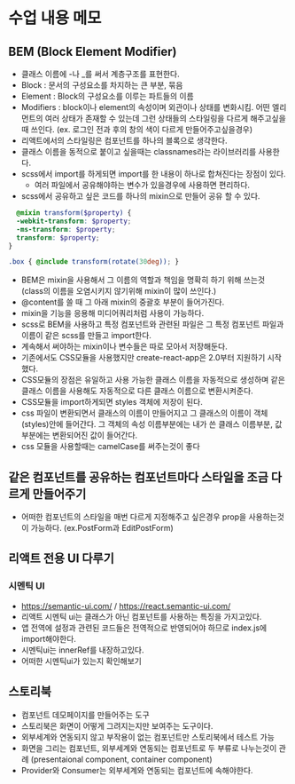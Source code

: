 # 수업 내용 메모
  ##  BEM (Block Element Modifier)
  * 클래스 이름에 -나 _를 써서 계층구조를 표현한다.
  * Block : 문서의 구성요소를 차지하는 큰 부분, 묶음
  * Element :  Block의 구성요소를 이루는 파트들의 이름
  * Modifiers : block이나 element의 속성이며 외관이나 상태를 변화시킴. 어떤 엘리먼트의 여러 상태가 존재할 수 있는데 그런 상태들의 스타일링을 다르게 해주고싶을때 쓰인다. (ex. 로그인 전과 후의 창의 색이 다르게 만들어주고싶을경우)
  * 리액트에서의 스타일링은 컴포넌트를 하나의 블록으로 생각한다.
  * 클래스 이름을 동적으로 붙이고 싶을때는 classnames라는 라이브러리를 사용한다.
  * scss에서 import를 하게되면 import를 한 내용이 하나로 합쳐진다는 장점이 있다.
    * 여러 파일에서 공유해야하는 변수가 있을경우에 사용하면 편리하다.
  * scss에서 공유하고 싶은 코드를 하나의 mixin으로 만들어 공유 할 수 있다.
  ```scss
    @mixin transform($property) {
    -webkit-transform: $property;
    -ms-transform: $property;
    transform: $property;
  }

  .box { @include transform(rotate(30deg)); }
  ```
  * BEM은 mixin을 사용해서 그 이름의 역할과 책임을 명확히 하기 위해 쓰는것 (class의 이름을 오염시키지 않기위해 mixin이 많이 쓰인다.)
  * @content를 쓸 때 그 아래 mixin의 중괄호 부분이 들어가진다.
  * mixin을 기능을 응용해 미디어쿼리처럼 사용이 가능하다.
  * scss로 BEM을 사용하고 특정 컴포넌트와 관련된 파일은 그 특정 컴포넌트 파일과 이름이 같은 scss를 만들고 import한다.
  * 계속해서 써야하는 mixin이나 변수들은 따로 모아서 저장해둔다.
  * 기존에서도 CSS모듈을 사용했지만 create-react-app은 2.0부터 지원하기 시작했다.
  * CSS모듈의 장점은 유일하고 사용 가능한 클래스 이름을 자동적으로 생성하며 같은 클래스 이름을 사용해도 자동적으로 다른 클래스 이름으로 변환시켜준다.
  * CSS모듈을 import하게되면 styles 객체에 저장이 된다. 
  * css 파일이 변환되면서 클래스의 이름이 만들어지고 그 클래스의  이름이 객체(styles)안에 들어간다. 그 객체의 속성 이름부분에는 내가 쓴 클래스 이름부분, 값 부분에는 변환되어진 값이 들어간다.
  * css 모듈을 사용할때는 camelCase를 써주는것이 좋다

## 같은 컴포넌트를 공유하는 컴포넌트마다 스타일을 조금 다르게 만들어주기
  * 어떠한 컴포넌트의 스타일을 매번 다르게 지정해주고 싶은경우 prop을 사용하는것이 가능하다. (ex.PostForm과 EditPostForm)

## 리액트 전용 UI 다루기
  ### 시멘틱 UI
  * https://semantic-ui.com/ / https://react.semantic-ui.com/
  * 리액트 시멘틱 ui는 클래스가 아닌 컴포넌트를 사용하는 특징을 가지고있다.
  * 앱 전역에 설정과 관련된 코드들은 전역적으로 반영되어야 하므로 index.js에 import해야한다.
  * 시멘틱ui는 innerRef를 내장하고있다.
  * 어떠한 시멘틱ui가 있는지 확인해보기

## 스토리북
  * 컴포넌트 데모페이지를 만들어주는 도구
  * 스토리북은 화면이 어떻게 그려지는지만 보여주는 도구이다.
  * 외부세계와 연동되지 않고 부작용이 없는 컴포넌트만 스토리북에서 테스트 가능
  * 화면을 그리는 컴포넌트, 외부세계와 연동되는 컴포넌트로 두 부류로 나누는것이 관례 (presentaional component, container component)
  * Provider와 Consumer는 외부세계와 연동되는 컴포넌트에 속해야한다.